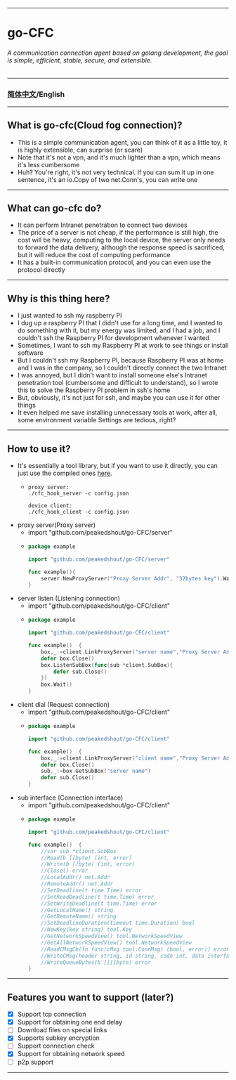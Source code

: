 ***
# go-CFC
###### *A communication connection agent based on golang development, the goal is simple, efficient, stable, secure, and extensible.*
***
### [简体中文](./README_CN.md)/English
***
## What is go-cfc(Cloud fog connection)?
- This is a simple communication agent, you can think of it as a little toy, it is highly extensible, can surprise (or scare)
- Note that it's not a vpn, and it's much lighter than a vpn, which means it's less cumbersome
- Huh? You're right, it's not very technical. If you can sum it up in one sentence, it's an io.Copy of two net.Conn's, you can write one
***
## What can go-cfc do?
- It can perform Intranet penetration to connect two devices
- The price of a server is not cheap, if the performance is still high, the cost will be heavy, computing to the local device, the server only needs to forward the data delivery, although the response speed is sacrificed, but it will reduce the cost of computing performance
- It has a built-in communication protocol, and you can even use the protocol directly
***
## Why is this thing here?
- I just wanted to ssh my raspberry PI
- I dug up a raspberry PI that I didn't use for a long time, and I wanted to do something with it, but my energy was limited, and I had a job, and I couldn't ssh the Raspberry PI for development whenever I wanted
- Sometimes, I want to ssh my Raspberry PI at work to see things or install software
- But I couldn't ssh my Raspberry PI, because Raspberry PI was at home and I was in the company, so I couldn't directly connect the two Intranet
- I was annoyed, but I didn't want to install someone else's Intranet penetration tool (cumbersome and difficult to understand), so I wrote this to solve the Raspberry PI problem in ssh's home
- But, obviously, it's not just for ssh, and maybe you can use it for other things
- It even helped me save installing unnecessary tools at work, after all, some environment variable Settings are tedious, right?
***
## How to use it?
- It's essentially a tool library, but if you want to use it directly, you can just use the compiled ones [here](./_hook-tcp/asset).
  - ```
    proxy server:
    ./cfc_hook_server -c config.json
    
    device client:
    ./cfc_hook_client -c config.json
    ```
- proxy server(Proxy server)
  - import "github.com/peakedshout/go-CFC/server"
  - ```go
    package example
    
    import "github.com/peakedshout/go-CFC/server"   
    
    func example(){
        server.NewProxyServer("Proxy Server Addr", "32bytes key").Wait()
    } 
    ```
- server listen (Listening connection)
  - import "github.com/peakedshout/go-CFC/client"
  - ```go
    package example
    
    import "github.com/peakedshout/go-CFC/client"
    
    func example()  {
        box,_:=client.LinkProxyServer("server name","Proxy Server Addr", "32bytes key")
        defer box.Close()
        box.ListenSubBox(func(sub *client.SubBox){
            defer sub.Close()
        })
        box.Wait()
    }
    ```
- client dial (Request connection)
  - import "github.com/peakedshout/go-CFC/client"
  - ```go
    package example
    
    import "github.com/peakedshout/go-CFC/client"
    
    func example()  {
        box,_:=client.LinkProxyServer("client name","Proxy Server Addr", "32bytes key")
        defer box.Close()
        sub,_:=box.GetSubBox("server name")
        defer sub.Close()
    }
    ```
- sub interface (Connection interface)
  - import "github.com/peakedshout/go-CFC/client"
  - ```go
    package example
    
    import "github.com/peakedshout/go-CFC/client"
    
    func example()  {
        //var sub *client.SubBox
        //Read(b []byte) (int, error)
        //Write(b []byte) (int, error)
        //Close() error
        //LocalAddr() net.Addr
        //RemoteAddr() net.Addr
        //SetDeadline(t time.Time) error
        //SetReadDeadline(t time.Time) error
        //SetWriteDeadline(t time.Time) error
        //GetLocalName() string
        //GetRemoteName() string
        //SetDeadlineDuration(timeout time.Duration) bool
        //NewKey(key string) tool.Key
        //GetNetworkSpeedView() tool.NetworkSpeedView
        //GetAllNetworkSpeedView() tool.NetworkSpeedView
        //ReadCMsgCb(fn func(cMsg tool.ConnMsg) (bool, error)) error
        //WriteCMsg(header string, id string, code int, data interface{}) error
        //WriteQueueBytes(b [][]byte) error
    }
    ```
***
## Features you want to support (later?)
- [x] Support tcp connection
- [x] Support for obtaining one end delay
- [ ] Download files on special links
- [x] Supports subkey encryption
- [ ] Support connection check
- [x] Support for obtaining network speed
- [ ] p2p support
***
